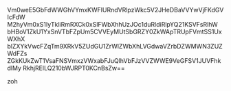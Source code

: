 Vm0weE5GbFdWWGhVYmxKWFlURndVRlpzWkc5V2JHeDBaVVYwVjFKdGVIcFdW
M2hyVm0xS1IyTkliRmRXCk0xSlFWbXhhUzJOc1duRldiRlpYQ21KSVFsRlhW
bHBoV1ZkU1YxSnVTbFZpUm5CVVEyMUtSbGRZY0ZkWApTRUpFVmtSS1UxWXhX
blZXYkVwcFZqTm9XRkV5ZUdGU1ZrWlZWbXhLVGdwaVZrbDZWMWN3ZUZWdFZs
ZGkKUkZwT1VsaFNSVmxzVWxabFJuQlhVbFJzVVZWWE9VeGFSV1JUVFhkdlMy
RkhjRElLQ210bWJRPT0KCnBsZw==

zoh